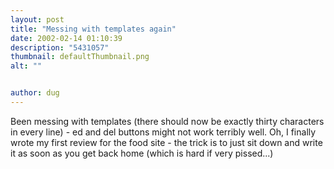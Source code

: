 ```yaml
---
layout: post
title: "Messing with templates again"
date: 2002-02-14 01:10:39
description: "5431057"
thumbnail: defaultThumbnail.png
alt: ""


author: dug
---
```


<p>Been messing with templates (there should now be exactly thirty characters in every line) - ed and del buttons might not work terribly well. Oh, I finally wrote my first review for the food site - the trick is to just sit down and write it as soon as you get back home (which is hard if very pissed...)</p>
